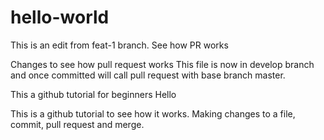# hello-world

This is an edit from feat-1 branch. See how PR works

Changes to see how pull request works
This file is now in develop branch and once committed will call pull request with base branch master.


This a github tutorial for beginners
Hello

This is a github tutorial to see how it works. Making changes to a file, commit, pull request and merge.

